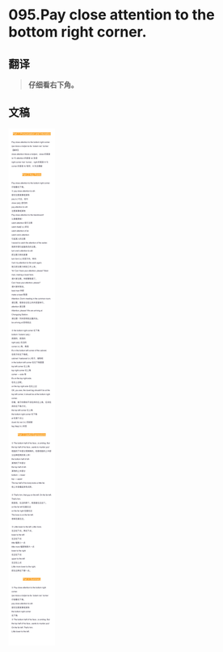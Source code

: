 # 095.Pay close attention to the bottom right corner.

## 翻译

> **仔细看右下角。**

## 文稿

![](img/095.jpg)

